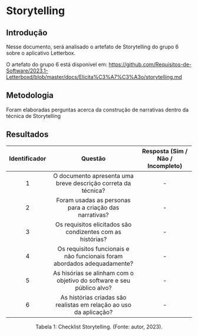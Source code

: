 # Storytelling

## Introdução

Nesse documento, será analisado o artefato de Storytelling do grupo 6 sobre o aplicativo Letterbox.

O artefato do grupo 6 está disponível em: <https://github.com/Requisitos-de-Software/2023.1-Letterboxd/blob/master/docs/Elicita%C3%A7%C3%A3o/storytelling.md>

## Metodologia

Foram elaboradas perguntas acerca da construção de narrativas dentro da técnica de Storytelling

## Resultados

| Identificador |                                       Questão                                       | Resposta (Sim / Não / Incompleto) |
| :-----------: | :---------------------------------------------------------------------------------: | :-------------------------------: |
|       1       |     O documento apresenta uma breve descrição correta da técnica?           |       -                |
|       2       |              Foram usadas as personas para a criação das narrativas?        |       -                |
|       3       |  Os requisitos elicitados são condizentes com as histórias?                 |       -                |
|       4       |    Os requisitos funcionais e não funcionais foram abordados adequadamente? |       -                |
|       5       | As hisórias se alinham com o objetivo do software e seu público alvo?       |       -                |
|       6       | As histórias criadas são realistas em relação ao uso da aplicação?          |       -                |

<div style="text-align: center">
<p>
Tabela 1: Checklist Storytelling. (Fonte: autor, 2023).
</p>
</div>
